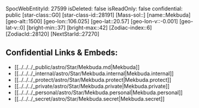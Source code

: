 ﻿---
location: [20.57,-106.025,1500]
type: Star
tags:
- astro/Star

---
SpocWebEntityId: 27599
isDeleted: false
isReadOnly: false
confidential: public
[star-class::G0]
[star-class-id::28191]
[Mass-sol::]
[name::Mekbuda]
[geo-alt::1500]
[geo-lon::106.025]
[geo-lat::20.57]
[geo-lon-v::-0.001]
[geo-lat-v::0]
[bright-min::37]
[bright-max::42]
[Zodiac-index::6]
[ZodiacId::28120]
[NextStarId::27270]



## Confidential Links & Embeds: 
- [[../../../_public/astro/Star/Mekbuda.md|Mekbuda]] 
- [[../../../_internal/astro/Star/Mekbuda.internal|Mekbuda.internal]] 
- [[../../../_protect/astro/Star/Mekbuda.protect|Mekbuda.protect]] 
- [[../../../_private/astro/Star/Mekbuda.private|Mekbuda.private]] 
- [[../../../_personal/astro/Star/Mekbuda.personal|Mekbuda.personal]] 
- [[../../../_secret/astro/Star/Mekbuda.secret|Mekbuda.secret]] 
